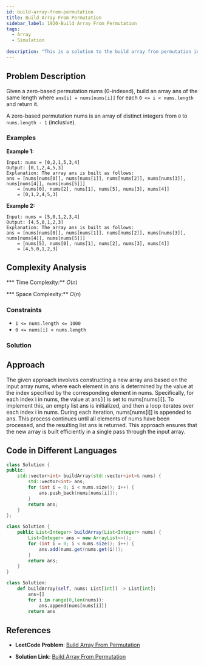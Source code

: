 ```yaml
---
id: build-array-from-permutation
title: Build Array From Permutation
sidebar_label: 1920-Build Array From Permutation
tags:
  - Array
  - Simulation
 
description: "This is a solution to the build array from permutation in a string in leetcode"
---
```


## Problem Description

Given a zero-based permutation nums (0-indexed), build an array ans of the same length where `ans[i] = nums[nums[i]]` for each `0 <= i < nums.length` and return it.

A zero-based permutation nums is an array of distinct integers from `0` to `nums.length - 1` (inclusive).
 

### Examples

**Example 1:**

```
Input: nums = [0,2,1,5,3,4]
Output: [0,1,2,4,5,3]
Explanation: The array ans is built as follows: 
ans = [nums[nums[0]], nums[nums[1]], nums[nums[2]], nums[nums[3]], nums[nums[4]], nums[nums[5]]]
    = [nums[0], nums[2], nums[1], nums[5], nums[3], nums[4]]
    = [0,1,2,4,5,3]

```
**Example 2:**
```
Input: nums = [5,0,1,2,3,4]
Output: [4,5,0,1,2,3]
Explanation: The array ans is built as follows:
ans = [nums[nums[0]], nums[nums[1]], nums[nums[2]], nums[nums[3]], nums[nums[4]], nums[nums[5]]]
    = [nums[5], nums[0], nums[1], nums[2], nums[3], nums[4]]
    = [4,5,0,1,2,3]
 ```
## Complexity Analysis

*** Time Complexity:** $O(n)$

*** Space Complexity:** $O(n)$

### Constraints

- `1 <= nums.length <= 1000`
- `0 <= nums[i] < nums.length`



### Solution
## Approach
The given approach involves constructing a new array ans based on the input array nums, where each element in ans is determined by the value at the index specified by the corresponding element in nums. Specifically, for each index i in nums, the value at ans[i] is set to nums[nums[i]]. To implement this, an empty list ans is initialized, and then a loop iterates over each index i in nums. During each iteration, nums[nums[i]] is appended to ans. This process continues until all elements of nums have been processed, and the resulting list ans is returned. This approach ensures that the new array is built efficiently in a single pass through the input array.
## Code in Different Languages

<Tabs>
<TabItem value="cpp" label="C++">
  <SolutionAuthor name="@ImmidiSivani"/>

```cpp
class Solution {
public:
    std::vector<int> buildArray(std::vector<int>& nums) {
        std::vector<int> ans;
        for (int i = 0; i < nums.size(); i++) {
            ans.push_back(nums[nums[i]]);
        }
        return ans;
    }
};

```
</TabItem>
<TabItem value="java" label="Java">
  <SolutionAuthor name="@ImmidiSivani"/>

```java
class Solution {
    public List<Integer> buildArray(List<Integer> nums) {
        List<Integer> ans = new ArrayList<>();
        for (int i = 0; i < nums.size(); i++) {
            ans.add(nums.get(nums.get(i)));
        }
        return ans;
    }
}

```
</TabItem>
<TabItem value="python" label="Python">
  <SolutionAuthor name="@ImmidiSivani"/>

```python
class Solution:
    def buildArray(self, nums: List[int]) -> List[int]:
        ans=[]
        for i in range(0,len(nums)):
            ans.append(nums[nums[i]])
        return ans

```
</TabItem>
</Tabs>

## References

- **LeetCode Problem**: [Build Array From Permutation](https://leetcode.com/problems/build-array-from-permutation/description/)

- **Solution Link**: [Build Array From Permutation](https://leetcode.com/problems/build-array-from-permutation/post-solution/?submissionId=1169753613)
